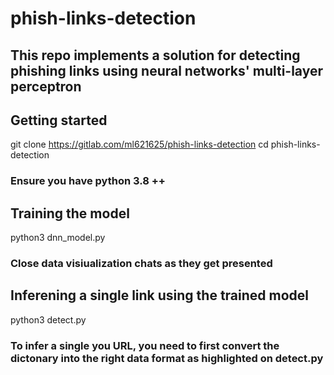 # phish-links-detection

## This repo implements a solution for detecting phishing links using neural networks' multi-layer perceptron

## Getting started
git clone https://gitlab.com/ml621625/phish-links-detection
cd phish-links-detection
### Ensure you have python 3.8 ++

## Training the model
python3 dnn_model.py
### Close data visiualization chats as they get presented

## Inferening a single link using the trained model
python3 detect.py
### To infer a single you URL, you need to first convert the dictonary into the right data format as highlighted on detect.py
